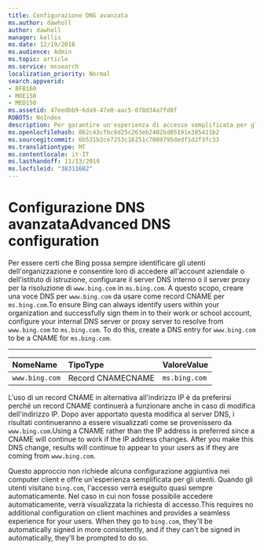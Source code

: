 ```yaml
---
title: Configurazione DNS avanzata
ms.author: dawholl
author: dawholl
manager: kellis
ms.date: 12/19/2018
ms.audience: Admin
ms.topic: article
ms.service: mssearch
localization_priority: Normal
search.appverid:
- BFB160
- MOE150
- MED150
ms.assetid: 47eedbb9-6da9-47e0-aac5-078d34a7fd8f
ROBOTS: NoIndex
description: Per garantire un'esperienza di accesso semplificata per gli utenti, è possibile configurare il server DNS con un record CNAME
ms.openlocfilehash: 062c43cfbc8d25c263eb2402bd05191e385411b2
ms.sourcegitcommit: 6b531b2ce7253c16251c7089795dedf1d2f3fc33
ms.translationtype: MT
ms.contentlocale: it-IT
ms.lasthandoff: 11/13/2019
ms.locfileid: "38311682"
---
```

# <a name="advanced-dns-configuration"></a><span data-ttu-id="566a1-103">Configurazione DNS avanzata</span><span class="sxs-lookup"><span data-stu-id="566a1-103">Advanced DNS configuration</span></span>

<span data-ttu-id="566a1-p101">Per essere certi che Bing possa sempre identificare gli utenti dell'organizzazione e consentire loro di accedere all'account aziendale o dell'istituto di istruzione, configurare il server DNS interno o il server proxy per la risoluzione di `www.bing.com` in `ms.bing.com`. A questo scopo, creare una voce DNS per `www.bing.com` da usare come record CNAME per `ms.bing.com`.</span><span class="sxs-lookup"><span data-stu-id="566a1-p101">To ensure Bing can always identify users within your organization and successfully sign them in to their work or school account, configure your internal DNS server or proxy server to resolve from `www.bing.com` to `ms.bing.com`. To do this, create a DNS entry for `www.bing.com` to be a CNAME for `ms.bing.com`.</span></span>
  
****

|<span data-ttu-id="566a1-106">**Nome**</span><span class="sxs-lookup"><span data-stu-id="566a1-106">**Name**</span></span>|<span data-ttu-id="566a1-107">**Tipo**</span><span class="sxs-lookup"><span data-stu-id="566a1-107">**Type**</span></span>|<span data-ttu-id="566a1-108">**Valore**</span><span class="sxs-lookup"><span data-stu-id="566a1-108">**Value**</span></span>|
|:-----|:-----|:-----|
|`www.bing.com`  <br/> |<span data-ttu-id="566a1-109">Record CNAME</span><span class="sxs-lookup"><span data-stu-id="566a1-109">CNAME</span></span>  <br/> |`ms.bing.com`  <br/> |
   
<span data-ttu-id="566a1-p102">L'uso di un record CNAME in alternativa all'indirizzo IP è da preferirsi perché un record CNAME continuerà a funzionare anche in caso di modifica dell'indirizzo IP. Dopo aver apportato questa modifica al server DNS, i risultati continueranno a essere visualizzati come se provenissero da `www.bing.com`.</span><span class="sxs-lookup"><span data-stu-id="566a1-p102">Using a CNAME rather than the IP address is preferred since a CNAME will continue to work if the IP address changes. After you make this DNS change, results will continue to appear to your users as if they are coming from `www.bing.com`.</span></span> 
  
<span data-ttu-id="566a1-p103">Questo approccio non richiede alcuna configurazione aggiuntiva nei computer client e offre un'esperienza semplificata per gli utenti. Quando gli utenti visitano `bing.com`, l'accesso verrà eseguito quasi sempre automaticamente. Nel caso in cui non fosse possibile accedere automaticamente, verrà visualizzata la richiesta di accesso.</span><span class="sxs-lookup"><span data-stu-id="566a1-p103">This requires no additional configuration on client machines and provides a seamless experience for your users. When they go to `bing.com`, they'll be automatically signed in more consistently, and if they can't be signed in automatically, they'll be prompted to do so.</span></span>
